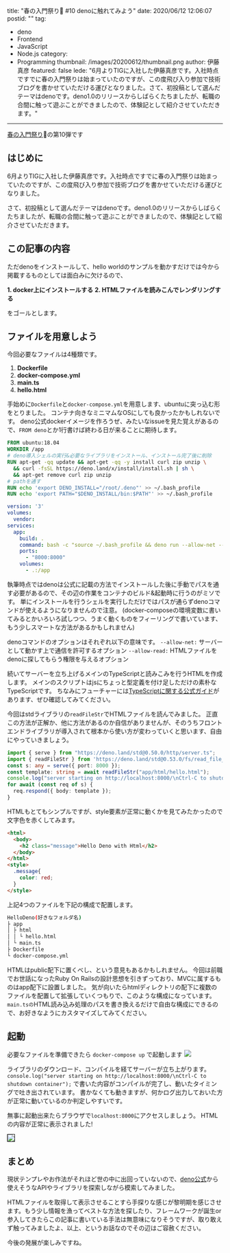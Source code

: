 title: "春の入門祭り🌸 #10 denoに触れてみよう"
date: 2020/06/12 12:06:07
postid: ""
tag:
  - deno
  - Frontend
  - JavaScript
  - Node.js
category:
  - Programming
thumbnail: /images/20200612/thumbnail.png
author: 伊藤真彦
featured: false
lede: "6月よりTIGに入社した伊藤真彦です。入社時点ですでに春の入門祭りは始まっていたのですが、この度飛び入り参加で技術ブログを書かせていただける運びとなりました。さて、初投稿として選んだテーマはdenoです。deno1.0のリリースからしばらくたちましたが、転職の合間に触って遊ぶことができましたので、体験記として紹介させていただきます。"
---

[春の入門祭り](https://future-architect.github.io/articles/20200529/)🌸の第10弾です

## はじめに

6月よりTIGに入社した伊藤真彦です。入社時点ですでに春の入門祭りは始まっていたのですが、この度飛び入り参加で技術ブログを書かせていただける運びとなりました。

さて、初投稿として選んだテーマはdenoです。deno1.0のリリースからしばらくたちましたが、転職の合間に触って遊ぶことができましたので、体験記として紹介させていただきます。

## この記事の内容

ただdenoをインストールして、hello worldのサンプルを動かすだけでは今から掲載するものとしては面白みに欠けるので、

**1. docker上にインストールする**
**2. HTMLファイルを読みこんでレンダリングする**

をゴールとします。

## ファイルを用意しよう

今回必要なファイルは4種類です。

1. **Dockerfile**
2. **docker-compose.yml**
4. **main.ts**
5. **hello.html**

手始めに`Dockerfile`と`docker-compose.yml`を用意します、ubuntuに突っ込む形をとりました。
コンテナ向きなミニマムなOSにしても良かったかもしれないです。
deno公式dockerイメージを作ろうぜ、みたいなissueを見た覚えがあるので、`FROM deno`とか1行書けば終わる日が来ることに期待します。

```Dockerfile
FROM ubuntu:18.04
WORKDIR /app
# deno導入シェルの実行&必要なライブラリをインストール、インストール完了後に削除
RUN apt-get -qq update && apt-get -qq -y install curl zip unzip \
  && curl -fsSL https://deno.land/x/install/install.sh | sh \
  && apt-get remove curl zip unzip
# pathを通す
RUN echo 'export DENO_INSTALL="/root/.deno"' >> ~/.bash_profile
RUN echo 'export PATH="$DENO_INSTALL/bin:$PATH"' >> ~/.bash_profile
```

```yml docker-compose.yml
version: '3'
volumes:
  vendor:
services:
  app:
    build: .
    command: bash -c "source ~/.bash_profile && deno run --allow-net --allow-read app/main.ts"
    ports:
      - "8000:8000"
    volumes:
      - .:/app
```
執筆時点ではdenoは公式に記載の方法でインストールした後に手動でパスを通す必要があるので、その辺の作業をコンテナのビルド&起動時に行うのがミソです。
単にインストールを行うシェルを実行しただけではパスが通らずdenoコマンドが使えるようになりませんので注意。
(docker-composeの環境変数に書いてみるとかいろいろ試しつつ、うまく動くものをフィーリングで書いています、もう少しスマートな方法があるかもしれません)

denoコマンドのオプションはそれぞれ以下の意味です。
`--allow-net:` サーバーとして動かす上で通信を許可するオプション
`--allow-read:` HTMLファイルをdenoに探してもらう権限を与えるオプション

続いてサーバーを立ち上げるメインのTypeScriptと読みこみを行うHTMLを作成します。
メインのスクリプトはjsにちょっと型定義を付け足しただけの素朴なTypeScriptです。
ちなみにフューチャーには[TypeScriptに関する公式ガイド](https://future-architect.github.io/typescript-guide/)があります、ぜひ確認してみてください。

今回はstdライブラリの`readFileStr`でHTMLファイルを読んでみました。
正直この方法が正解か、他に方法があるのか自信がありませんが、そのうちフロントエンドライブラリが導入されて根本から使い方が変わっていくと思います、自由にやっていきましょう。

```ts main.ts
import { serve } from "https://deno.land/std@0.50.0/http/server.ts";
import { readFileStr } from 'https://deno.land/std@0.53.0/fs/read_file_str.ts';
const s: any = serve({ port: 8000 });
const template: string = await readFileStr("app/html/hello.html");
console.log("server starting on http://localhost:8000/\nCtrl-C to shutdown container");
for await (const req of s) {
  req.respond({ body: template });
}
```

HTMLもとてもシンプルですが、style要素が正常に動くかを見てみたかったので文字色を赤くしてみます。

```html hello.html
<html>
  <body>
    <h2 class="message">Hello Deno with Html</h2>
  </body>
</html>
<style>
  .message{
    color: red;
  }
</style>
```
上記4つのファイルを下記の構成で配置します。

```bash
HelloDeno(好きなフォルダ名)
├ app
│ ├ html
│ │ └ hello.html
│ └ main.ts
├ Dockerfile
└ docker-compose.yml
```

HTMLはpublic配下に置くべし、という意見もあるかもしれません。
今回は前職でお世話になったRuby On Railsの設計思想を引きずっており、MVCに属するものはapp配下に設置しました。
気が向いたらhtmlディレクトリの配下に複数のファイルを配置して拡張していくつもりで、このような構成になっています。
`main.tsの`HTML読み込み処理のパスを書き換えるだけで自由な構成にできるので、お好きなようにカスタマイズしてみてください。


## 起動

必要なファイルを準備できたら `docker-compose up` で起動します
<img src="/images/20200612/photo_20200612_01.png">

ライブラリのダウンロード、コンパイルを経てサーバーが立ち上がります。
`console.log("server starting on http://localhost:8000/\nCtrl-C to shutdown container");`
で書いた内容がコンパイルが完了し、動いたタイミングで吐き出されています。
書かなくても動きますが、何かログ出力しておいた方が正常に動いているのか判定しやすいです。

無事に起動出来たらブラウザで`localhost:8000`にアクセスしましょう。
HTMLの内容が正常に表示されました!

<img src="/images/20200612/photo_20200612_02.png"  style="border:solid 1px #000000" >

## まとめ

現状テンプレやお作法がそれほど世の中に出回っていないので、[deno公式](https://deno.land/)から使えそうなAPIやライブラリを探索しながら模索してみました。

HTMLファイルを取得して表示させることすら手探りな感じが黎明期を感じさせます。もう少し情報を漁ってベストな方法を探したり、フレームワークが誕生or参入してきたらこの記事に書いている手法は無意味になりそうですが、取り敢えず触ってみましたよ、以上、というお話なのでその辺はご容赦ください。

今後の発展が楽しみですね。

